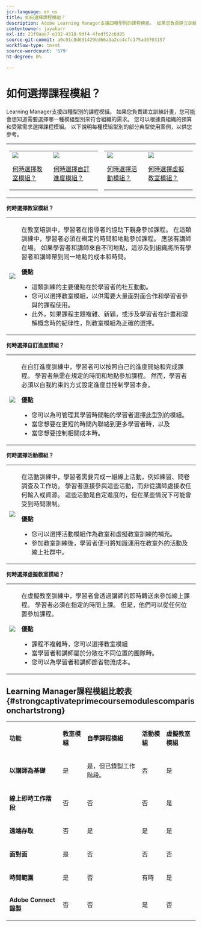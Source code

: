 ```yaml
---
jcr-language: en_us
title: 如何選擇課程模組？
description: Adobe Learning Manager支援四種型別的課程模組。 如果您負責建立訓練計畫，您可能會想知道需要選擇哪一種模組型別來符合組織的需求。 您可以根據貴組織的預算和受眾需求選擇課程模組。 以下說明每種模組型別的部分典型使用案例，以供您參考。
contentowner: jayakarr
exl-id: 21f9aae7-e192-4318-9df4-4fedf52c6d85
source-git-commit: a0c01c0d691429bd66a3a2ce4cfc175ad0703157
workflow-type: tm+mt
source-wordcount: '579'
ht-degree: 0%

---
```


# 如何選擇課程模組？

Learning Manager支援四種型別的課程模組。 如果您負責建立訓練計畫，您可能會想知道需要選擇哪一種模組型別來符合組織的需求。 您可以根據貴組織的預算和受眾需求選擇課程模組。 以下說明每種模組型別的部分典型使用案例，以供您參考。

<table>
 <tbody>
  <tr>
   <td>
    <table>
     <tbody>
      <tr>
       <td><img src="assets/classroom-module.png">
        <p><a href="how-to-choose-modules.md#main-pars_text_1432182659">何時選擇教室模組？</a></p></td>
       <td><img src="assets/self-placed-module.png">
        <p><a href="how-to-choose-modules.md#main-pars_text_735062721">何時選擇自訂進度模組？ </a></p></td>
      </tr>
     </tbody>
    </table></td>
   <td>
    <table>
     <tbody>
      <tr>
       <td><img src="assets/activity.png">
        <p><a href="how-to-choose-modules.md#main-pars_text_1900017946">何時選擇活動模組？</a></p></td>
       <td><img src="assets/virtual-classroom.png">
        <p><a href="how-to-choose-modules.md#main-pars_text_112651927">何時選擇虛擬教室模組？</a></p></td>
      </tr>
     </tbody>
    </table></td>
  </tr>
 </tbody>
</table>

**何時選擇教室模組？**

<table>
 <tbody>
  <tr>
   <td><img src="assets/classroom-module.png"></td>
   <td>
    <p>在教室培訓中，學習者在指導者的協助下親身參加課程。 在這類訓練中，學習者必須在規定的時間和地點參加課程。 應該有講師在場。 如果學習者和講師來自不同地點，這涉及到組織將所有學習者和講師帶到同一地點的成本和時間。</p>
    <p><strong>優點</strong></p>
    <ul>
     <li>這類訓練的主要優點在於學習者的社互動動。 </li>
     <li>您可以選擇教室模組，以供需要大量面對面合作和學習者參與的課程使用。 </li>
     <li>此外，如果課程主題複雜、新穎，或涉及學習者在計畫和理解概念時的紀律性，則教室模組為正確的選擇。</li>
    </ul></td>
  </tr>
 </tbody>
</table>

**何時選擇自訂進度模組？**

<table>
 <tbody>
  <tr>
   <td><img src="assets/self-placed-module.png"></td>
   <td>
    <p>在自訂進度訓練中，學習者可以按照自己的進度開始和完成課程。 學習者無需在規定的時間和地點參加課程。 然而，學習者必須以自我約束的方式設定進度並控制學習本身。</p>
    <p> </p>
    <p><strong>優點</strong></p>
    <ul>
     <li>您可以為可管理其學習時間軸的學習者選擇此型別的模組。 </li>
     <li>當您想要在更短的時間內聯絡到更多學習者時，以及 </li>
     <li>當您想要控制相關成本時。</li>
    </ul></td>
  </tr>
 </tbody>
</table>

**何時選擇活動模組？**

<table>
 <tbody>
  <tr>
   <td><img src="assets/activity.png"></td>
   <td>
    <p>在活動訓練中，學習者需要完成一組線上活動，例如練習、問卷調查及工作坊。 學習者直接參與這些活動，而非從講師處接收任何輸入或資源。 這些活動是自定進度的，但在某些情況下可能會受到時間限制。</p>
    <p> </p>
    <p><strong>優點</strong></p>
    <ul>
     <li>您可以選擇活動模組作為教室和虛擬教室訓練的補充。</li>
     <li>參加教室訓練後，學習者便可將知識運用在教室外的活動及線上社群中。</li>
    </ul></td>
  </tr>
 </tbody>
</table>

**何時選擇虛擬教室模組？**

<table>
 <tbody>
  <tr>
   <td><img src="assets/virtual-classroom.png"></td>
   <td>
    <p>在虛擬教室訓練中，學習者會透過講師的即時轉送來參加線上課程。 學習者必須在指定的時間上課。 但是，他們可以從任何位置參加課程。</p>
    <p> </p>
    <p> </p>
    <p><strong>優點</strong></p>
    <ul>
     <li>課程不複雜時，您可以選擇教室模組</li>
     <li>當學習者和講師屬於分散在不同位置的團隊時。 </li>
     <li>您可以為學習者和講師節省物流成本。</li>
    </ul></td>
  </tr>
 </tbody>
</table>

## Learning Manager課程模組比較表 {#strongcaptivateprimecoursemodulescomparisonchartstrong}

<table>
 <tbody>
  <tr>
   <td>
    <p><strong>功能 </strong></p></td>
   <td>
    <p><strong>教室模組</strong></p></td>
   <td>
    <p><strong>自學課程模組</strong><br></p></td>
   <td>
    <p><strong>活動模組</strong></p></td>
   <td>
    <p><strong>虛擬教室模組</strong></p></td>
  </tr>
  <tr>
   <td>
    <p><strong>以講師為基礎</strong></p></td>
   <td>
    <p>是</p></td>
   <td>
    <p>是，但已錄製工作階段。 </p></td>
   <td>
    <p>否</p></td>
   <td>
    <p>是</p></td>
  </tr>
  <tr>
   <td>
    <p><strong>線上即時工作階段</strong></p></td>
   <td>
    <p>否</p></td>
   <td>
    <p>否</p></td>
   <td>
    <p>否</p></td>
   <td>
    <p>是</p></td>
  </tr>
  <tr>
   <td>
    <p><strong>遠端存取</strong></p></td>
   <td>
    <p>否</p></td>
   <td>
    <p>是</p></td>
   <td>
    <p>是</p></td>
   <td>
    <p>是</p></td>
  </tr>
  <tr>
   <td>
    <p><strong>面對面</strong></p></td>
   <td>
    <p>是</p></td>
   <td>
    <p>否</p></td>
   <td>
    <p>否</p></td>
   <td>
    <p>否</p></td>
  </tr>
  <tr>
   <td>
    <p><strong>時間範圍</strong></p></td>
   <td>
    <p>是</p></td>
   <td>
    <p>否</p></td>
   <td>
    <p>有時</p></td>
   <td>
    <p>是</p></td>
  </tr>
  <tr>
   <td>
    <p><strong>Adobe Connect錄製</strong></p></td>
   <td>
    <p>否</p></td>
   <td>
    <p>否</p></td>
   <td>
    <p>是</p></td>
   <td>
    <p>否</p></td>
  </tr>
 </tbody>
</table>
